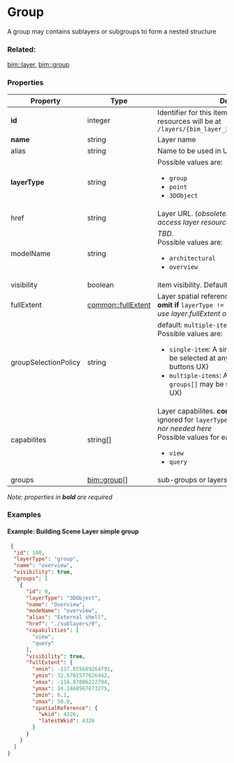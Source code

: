 # Group

A group may contains sublayers or subgroups to form a nested structure

### Related:

[bim::layer](layer.md), [bim::group](group.md)
### Properties

| Property | Type | Description |
| --- | --- | --- |
| **id** | integer | Identifier for this item. **IF** `layerType != 'group'`, resources will be at `/layers/{bim_layer_id}/sublayers/{this.id}/...` |
| **name** | string | Layer name |
| alias | string | Name to be used in UI |
| **layerType** | string | <div>Possible values are:<ul><li>`group`</li><li>`point`</li><li>`3DObject`</li></ul></div> |
| href | string | Layer URL. (_obsolete: IDs are the prefered way to access layer resources_) |
| modelName | string | _TBD_. <div>Possible values are:<ul><li>`architectural`</li><li>`overview`</li></ul></div> |
| visibility | boolean | item visibility. Default: `true` |
| fullExtent | [common::fullExtent](../../common/docs/fullExtent.md) | Layer spatial reference and 3d extent.  **ignored or omit if** `layerType != 'group'` _TBD:remove and use layer.fullExtent only?_ |
| groupSelectionPolicy | string | default: `multiple-items`<div>Possible values are:<ul><li>`single-item`: A single item from `groups[]` may be selected at any given time (i.e. radio-buttons UX)</li><li>`multiple-items`: Any number of items from `groups[]` may be selected (i.e. check-boxes UX)</li></ul></div> |
| capabilites | string[] | Layer capabilites. **concreate sub-layers only**. ignored for `layerType`=`groups`. _TBD: remnoved if nor needed here_<div>Possible values for each array string:<ul><li>`view`</li><li>`query`</li></ul></div> |
| groups | [bim::group](group.md)[] | sub-groups or layers |

*Note: properties in **bold** are required*

### Examples 

#### Example: Building Scene Layer simple group 

```json
 {
  "id": 100,
  "layerType": "group",
  "name": "overview",
  "visibility": true,
  "groups": [
    {
      "id": 0,
      "layerType": "3DObject",
      "name": "Overview",
      "modeName": "overview",
      "alias": "External shell",
      "href": "./sublayers/0",
      "capabilities": [
        "view",
        "query"
      ],
      "visibility": true,
      "fullExtent": {
        "xmin": -117.855689264791,
        "ymin": 32.5702577626442,
        "xmax": -116.87086222794,
        "ymax": 34.1460567673275,
        "zmin": 0.1,
        "zmax": 50.0,
        "spatialReference": {
          "wkid": 4326,
          "latestWkid": 4326
        }
      }
    }
  ]
} 
```


